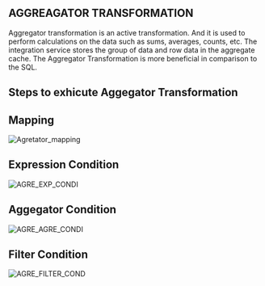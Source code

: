 ## AGGREAGATOR TRANSFORMATION
Aggregator transformation is an active transformation. And it is used to perform calculations on the data such as sums, averages, counts, etc. The integration service stores the group of data and row data in the aggregate cache. The Aggregator Transformation is more beneficial in comparison to the SQL.

## Steps to exhicute Aggegator Transformation


## Mapping
![Agretator_mapping](https://github.com/Akshaykelagade/INFORMATICA/assets/98802184/842d8bad-18ba-485e-a6b9-ddc4ca23a0ab)

## Expression Condition
![AGRE_EXP_CONDI](https://github.com/Akshaykelagade/INFORMATICA/assets/98802184/dfb9bb84-3a22-4186-b48e-6716e7032ccf)

## Aggegator Condition
![AGRE_AGRE_CONDI](https://github.com/Akshaykelagade/INFORMATICA/assets/98802184/a88e76fb-2642-428b-acb6-e039b6901a8f)

## Filter Condition
![AGRE_FILTER_COND](https://github.com/Akshaykelagade/INFORMATICA/assets/98802184/3952d019-4036-4ae3-8df0-cf61981f2f7b)

